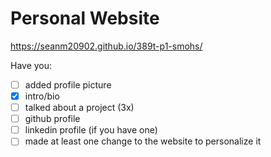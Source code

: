# Personal Website

https://seanm20902.github.io/389t-p1-smohs/

Have you:

- [ ] added profile picture
- [x] intro/bio
- [ ] talked about a project (3x)
- [ ] github profile
- [ ] linkedin profile (if you have one)
- [ ] made at least one change to the website to personalize it
